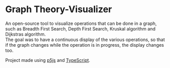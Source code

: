 # Graph Theory-Visualizer

An open-source tool to visualize operations that can be done in a graph, such as Breadth First Search, Depth First Search, Kruskal algorithm and Dijkstras algorithm.\
The goal was to have a continuous display of the various operations, so that if the graph changes while the operation is in progress, the display changes too.

&NewLine;
Project made using [p5js](https://p5js.org/) and [TypeScript](https://www.typescriptlang.org/).

